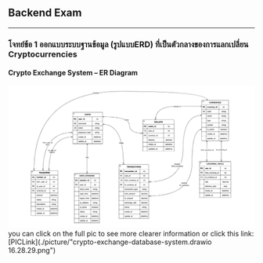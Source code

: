 ## Backend Exam 

---
### โจทย์ข้อ 1 ออกแบบระบบฐานข้อมูล (รูปแบบERD) ที่เป็นตัวกลางของการแลกเปลี่ยน Cryptocurrencies

#### Crypto Exchange System – ER Diagram
![ERD](./picture/crypto.drawio.png)
you can click on the full pic to see more clearer information or click this link: [PICLink](./picture/"crypto-exchange-database-system.drawio 16.28.29.png")
